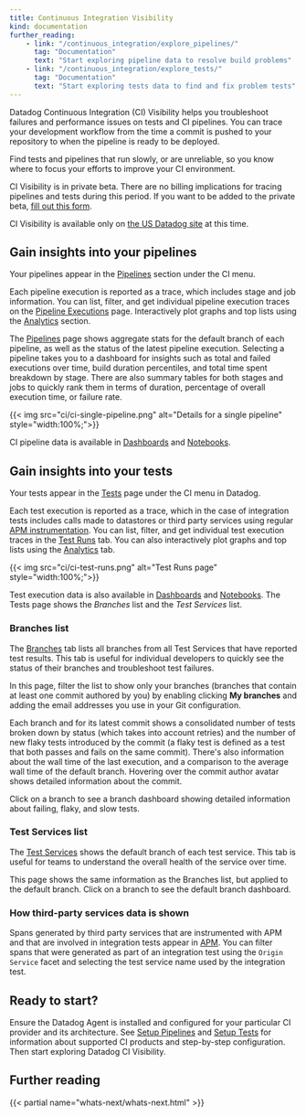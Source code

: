 ```yaml
---
title: Continuous Integration Visibility
kind: documentation
further_reading:
    - link: "/continuous_integration/explore_pipelines/"
      tag: "Documentation"
      text: "Start exploring pipeline data to resolve build problems"
    - link: "/continuous_integration/explore_tests/"
      tag: "Documentation"
      text: "Start exploring tests data to find and fix problem tests"
---
```


Datadog Continuous Integration (CI) Visibility helps you troubleshoot failures and performance issues on tests and CI pipelines. You can trace your development workflow from the time a commit is pushed to your repository to when the pipeline is ready to be deployed.

Find tests and pipelines that run slowly, or are unreliable, so you know where to focus your efforts to improve your CI environment.

<div class="alert alert-info"><p>CI Visibility is in private beta. There are no billing implications for tracing pipelines and tests during this period. If you want to be added to the private beta, <a href="http://dtdg.co/ci-visibility-beta-request">fill out this form</a>.</p><p>CI Visibility is available only on <a href="/getting_started/site/">the US Datadog site</a> at this time.</p>
</div>

## Gain insights into your pipelines

Your pipelines appear in the [Pipelines][1] section under the CI menu.

Each pipeline execution is reported as a trace, which includes stage and job information. You can list, filter, and get individual pipeline execution traces on the [Pipeline Executions][2] page. Interactively plot graphs and top lists using the [Analytics][3] section.

The [Pipelines][1] page shows aggregate stats for the default branch of each pipeline, as well as the status of the latest pipeline execution. Selecting a pipeline takes you to a dashboard for insights such as total and failed executions over time, build duration percentiles, and total time spent breakdown by stage. There are also summary tables for both stages and jobs to quickly rank them in terms of duration, percentage of overall execution time, or failure rate.

{{< img src="ci/ci-single-pipeline.png" alt="Details for a single pipeline"  style="width:100%;">}}

CI pipeline data is available in [Dashboards][4] and [Notebooks][5].

## Gain insights into your tests

Your tests appear in the [Tests][6] page under the CI menu in Datadog.

Each test execution is reported as a trace, which in the case of integration tests includes calls made to datastores or third party services using regular [APM instrumentation][7]. You can list, filter, and get individual test execution traces in the [Test Runs][8] tab. You can also interactively plot graphs and top lists using the [Analytics][9] tab.

{{< img src="ci/ci-test-runs.png" alt="Test Runs page"  style="width:100%;">}}

Test execution data is also available in [Dashboards][4] and [Notebooks][5]. The Tests page shows the _Branches_ list and the _Test Services_ list.

### Branches list

The [Branches][10] tab lists all branches from all Test Services that have reported test results. This tab is useful for individual developers to quickly see the status of their branches and troubleshoot test failures.

In this page, filter the list to show only your branches (branches that contain at least one commit authored by you) by enabling clicking **My branches** and adding the email addresses you use in your Git configuration.

Each branch and for its latest commit shows a consolidated number of tests broken down by status (which takes into account retries) and the number of new flaky tests introduced by the commit (a flaky test is defined as a test that both passes and fails on the same commit). There's also information about the wall time of the last execution, and a comparison to the average wall time of the default branch. Hovering over the commit author avatar shows detailed information about the commit.

Click on a branch to see a branch dashboard showing detailed information about failing, flaky, and slow tests.

### Test Services list

The [Test Services][11] shows the default branch of each test service. This tab is useful for teams to understand the overall health of the service over time.

This page shows the same information as the Branches list, but applied to the default branch. Click on a branch to see the default branch dashboard.

### How third-party services data is shown

Spans generated by third party services that are instrumented with APM and that are involved in integration tests appear in [APM][12]. You can filter spans that were generated as part of an integration test using the `Origin Service` facet and selecting the test service name used by the integration test.

## Ready to start?

Ensure the Datadog Agent is installed and configured for your particular CI provider and its architecture. See [Setup Pipelines][13] and [Setup Tests][14] for information about supported CI products and step-by-step configuration. Then start exploring Datadog CI Visibility.

## Further reading

{{< partial name="whats-next/whats-next.html" >}}

[1]: https://app.datadoghq.com/ci/pipelines
[2]: https://app.datadoghq.com/ci/pipeline-executions
[3]: https://app.datadoghq.com/ci/pipeline-executions?viz=timeseries
[4]: https://app.datadoghq.com/dashboard/lists
[5]: https://app.datadoghq.com/notebook/list
[6]: https://app.datadoghq.com/ci/test-services
[7]: https://www.datadoghq.com/auto-instrumentation/
[8]: https://app.datadoghq.com/ci/test-runs
[9]: https://app.datadoghq.com/ci/test-runs?viz=timeseries
[10]: https://app.datadoghq.com/ci/test-services?viz=branches
[11]: https://app.datadoghq.com/ci/test-services?viz=test-services
[12]: https://app.datadoghq.com/apm/home
[13]: /continuous_integration/setup_pipelines/
[14]: /continuous_integration/setup_tests
